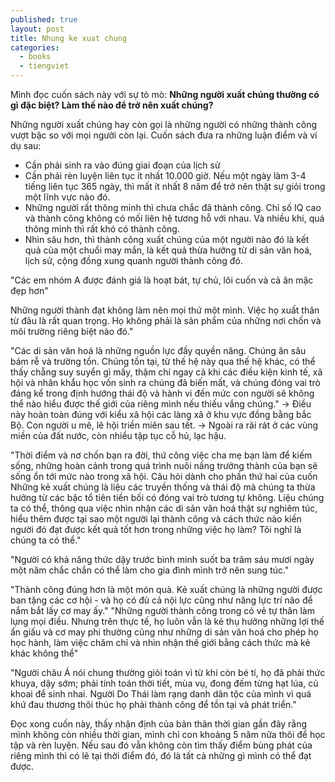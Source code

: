 ```yaml
---
published: true
layout: post
title: Nhung ke xuat chung
categories:
  - books
  - tiengviet
---
```

Mình đọc cuốn sách này với sự tò mò: **Những người xuất chúng thường có gì đặc biệt? Làm thế nào để trở nên xuất chúng?**

Những người xuất chúng hay còn gọi là những người có những thành công vượt bậc so với mọi người còn lại. Cuốn sách đưa ra những luận điểm và ví dụ sau: 
- Cần phải sinh ra vào đúng giai đoạn của lịch sử
- Cần phải rèn luyện liên tục ít nhất 10.000 giờ. Nếu một ngày làm 3-4 tiếng liên tục 365 ngày, thì mất ít nhất 8 năm để trở nên thật sự giỏi trong một lĩnh vực nào đó.
- Những người rất thông minh thì chưa chắc đã thành công. Chỉ số IQ cao và thành công không có mối liên hệ tương hỗ với nhau. Và nhiều khi, quá thông minh thì rất khó có thành công. 
- Nhìn sâu hơn, thì thành công xuất chúng của một người nào đó là kết quả của một chuổi may mắn, là kết quả thừa hưởng từ di sản văn hoá, lịch sử, cộng đồng xung quanh người thành công đó. 

"Các em nhóm A được đánh giá là hoạt bát, tự chủ, lôi cuốn và cả ăn mặc đẹp hơn"

Những người thành đạt không làm nên mọi thứ một mình. Việc họ xuất thân từ đâu là rất quan trọng. Họ không phải là sản phẩm của những nơi chốn và môi trường riêng biệt nào đó."

"Các di sản văn hoá là những nguồn lực đầy quyền năng. Chúng ăn sâu bám rễ và trường tồn. Chúng tồn tại, từ thế hệ này qua thế hệ khác, có thể thấy chẵng suy suyển gì mấy, thậm chí ngay cả khi các điều kiện kinh tế, xã hội và nhân khẩu học vốn sinh ra chúng đã biến mất, và chúng đóng vai trò đáng kể trong định hướng thái độ và hành vi đến mức con người sẽ không thể nào hiểu được thế giới của riêng mình nếu thiếu vắng chúng."
-> Điều này hoàn toàn đúng với kiểu xã hội các làng xã ở khu vực đồng bằng bắc Bộ. Con người u mê, lê hội triền miên sau tết. 
-> Ngoài ra rãi rát ở các vùng miền của đất nước, còn nhiều tập tục cỗ hủ, lạc hậu.

"Thời điểm và nơ chốn bạn ra đời, thứ công việc cha mẹ bạn làm để kiếm sống, những hoàn cảnh trong quá trình nuôi nấng trưởng thành của bạn sẽ sống ổn tới mức nào trong xã hội. Câu hỏi dành cho phần thứ hai của cuốn Những kẻ xuất chúng là liệu các truyền thống và thái độ mà chúng ta thừa hưởng từ các bậc tổ tiên tiền bối có đóng vai trò tương tự không. Liệu chúng ta có thể, thông qua việc nhìn nhận các di sản văn hoá thật sự nghiêm túc, hiểu thêm được tại sao một người lại thành công và cách thức nào kiến người đó đạt được kết quả tốt hơn trong những việc họ làm? Tôi nghĩ là chúng ta có thể."

"Người có khả năng thức dậy trước bình minh suốt ba trăm sáu mươi ngày một năm chắc chắn có thể làm cho gia đình mình trở nên sung túc."

"Thành công đúng hơn là một món quà. Kẻ xuất chúng là những người được ban tặng các cơ hội - và họ có đủ cả nội lực cũng như năng lực trí não để nắm bắt lấy cơ may ấy."
"Những người thành công trong có vẻ tự thân làm lụng mọi điều. Nhưng trên thực tế, họ luôn vẫn là kẻ thụ hưởng những lợi thế ẩn giấu và cơ may phi thường cũng như những di sản văn hoá cho phép họ học hành, làm việc chăm chỉ và nhìn nhận thế giới bằng cách thức mà kẻ khác không thể"

"Người châu Á nói chung thường giỏi toán vì từ khi còn bé tí, họ đã phải thức khuya, dậy sớm; phải tính toán thời tiết, mùa vụ, đong đếm từng hạt lúa, củ khoai để sinh nhai. Người Do Thái làm rạng danh dân tộc của mình vì quá khứ đau thương thôi thúc họ phải thành công để tồn tại và phát triển."

Đọc xong cuốn này, thấy nhận định của bản thân thời gian gần đây rằng mình không còn nhiều thời gian, mình chỉ con khoảng 5 năm nữa thôi để học tập và rèn luyện. Nếu sau đó vẫn không còn tìm thấy điểm bùng phát của riêng mình thì có lẽ tại thời điểm đó, đó là tất cả những gì mình có thể đạt được.
